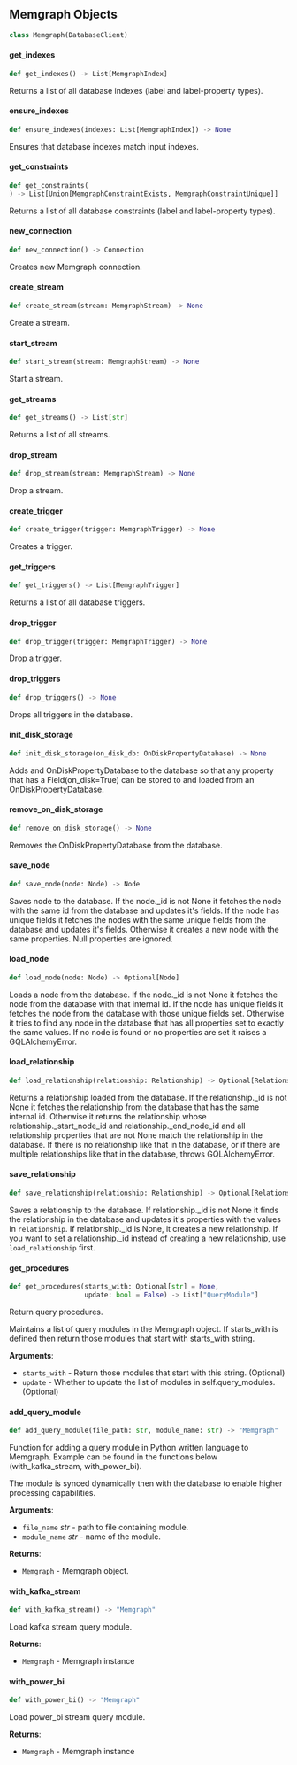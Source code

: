 ## Memgraph Objects

```python
class Memgraph(DatabaseClient)
```

#### get\_indexes

```python
def get_indexes() -> List[MemgraphIndex]
```

Returns a list of all database indexes (label and label-property types).

#### ensure\_indexes

```python
def ensure_indexes(indexes: List[MemgraphIndex]) -> None
```

Ensures that database indexes match input indexes.

#### get\_constraints

```python
def get_constraints(
) -> List[Union[MemgraphConstraintExists, MemgraphConstraintUnique]]
```

Returns a list of all database constraints (label and label-property types).

#### new\_connection

```python
def new_connection() -> Connection
```

Creates new Memgraph connection.

#### create\_stream

```python
def create_stream(stream: MemgraphStream) -> None
```

Create a stream.

#### start\_stream

```python
def start_stream(stream: MemgraphStream) -> None
```

Start a stream.

#### get\_streams

```python
def get_streams() -> List[str]
```

Returns a list of all streams.

#### drop\_stream

```python
def drop_stream(stream: MemgraphStream) -> None
```

Drop a stream.

#### create\_trigger

```python
def create_trigger(trigger: MemgraphTrigger) -> None
```

Creates a trigger.

#### get\_triggers

```python
def get_triggers() -> List[MemgraphTrigger]
```

Returns a list of all database triggers.

#### drop\_trigger

```python
def drop_trigger(trigger: MemgraphTrigger) -> None
```

Drop a trigger.

#### drop\_triggers

```python
def drop_triggers() -> None
```

Drops all triggers in the database.

#### init\_disk\_storage

```python
def init_disk_storage(on_disk_db: OnDiskPropertyDatabase) -> None
```

Adds and OnDiskPropertyDatabase to the database so that any property
that has a Field(on_disk=True) can be stored to and loaded from
an OnDiskPropertyDatabase.

#### remove\_on\_disk\_storage

```python
def remove_on_disk_storage() -> None
```

Removes the OnDiskPropertyDatabase from the database.

#### save\_node

```python
def save_node(node: Node) -> Node
```

Saves node to the database.
If the node._id is not None it fetches the node with the same id from
the database and updates it&#x27;s fields.
If the node has unique fields it fetches the nodes with the same unique
fields from the database and updates it&#x27;s fields.
Otherwise it creates a new node with the same properties.
Null properties are ignored.

#### load\_node

```python
def load_node(node: Node) -> Optional[Node]
```

Loads a node from the database.
If the node._id is not None it fetches the node from the database with that
internal id.
If the node has unique fields it fetches the node from the database with
those unique fields set.
Otherwise it tries to find any node in the database that has all properties
set to exactly the same values.
If no node is found or no properties are set it raises a GQLAlchemyError.

#### load\_relationship

```python
def load_relationship(relationship: Relationship) -> Optional[Relationship]
```

Returns a relationship loaded from the database.
If the relationship._id is not None it fetches the relationship from
the database that has the same internal id.
Otherwise it returns the relationship whose relationship._start_node_id
and relationship._end_node_id and all relationship properties that
are not None match the relationship in the database.
If there is no relationship like that in the database, or if there are
multiple relationships like that in the database, throws GQLAlchemyError.

#### save\_relationship

```python
def save_relationship(relationship: Relationship) -> Optional[Relationship]
```

Saves a relationship to the database.
If relationship._id is not None it finds the relationship in the database
and updates it&#x27;s properties with the values in `relationship`.
If relationship._id is None, it creates a new relationship.
If you want to set a relationship._id instead of creating a new
relationship, use `load_relationship` first.

#### get\_procedures

```python
def get_procedures(starts_with: Optional[str] = None,
                   update: bool = False) -> List["QueryModule"]
```

Return query procedures.

Maintains a list of query modules in the Memgraph object. If starts_with
is defined then return those modules that start with starts_with string.

**Arguments**:

- `starts_with` - Return those modules that start with this string.
  (Optional)
- `update` - Whether to update the list of modules in
  self.query_modules. (Optional)

#### add\_query\_module

```python
def add_query_module(file_path: str, module_name: str) -> "Memgraph"
```

Function for adding a query module in Python written language to Memgraph.
Example can be found in the functions below (with_kafka_stream, with_power_bi).

The module is synced dynamically then with the database to enable higher processing
capabilities.

**Arguments**:

- `file_name` _str_ - path to file containing module.
- `module_name` _str_ - name of the module.
  

**Returns**:

- `Memgraph` - Memgraph object.

#### with\_kafka\_stream

```python
def with_kafka_stream() -> "Memgraph"
```

Load kafka stream query module.

**Returns**:

- `Memgraph` - Memgraph instance

#### with\_power\_bi

```python
def with_power_bi() -> "Memgraph"
```

Load power_bi stream query module.

**Returns**:

- `Memgraph` - Memgraph instance

